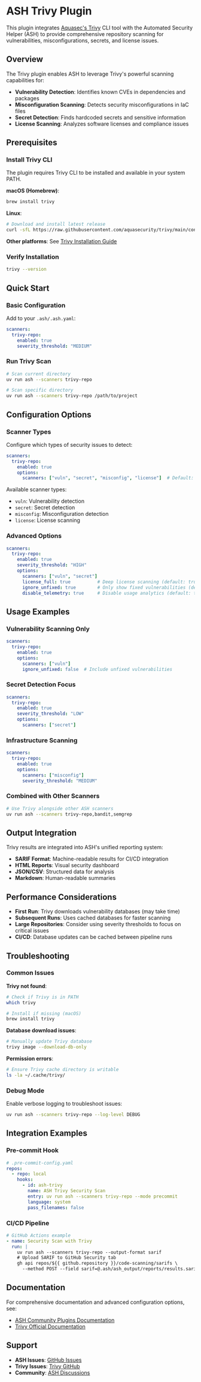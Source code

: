 # ASH Trivy Plugin

This plugin integrates [Aquasec's Trivy](https://trivy.dev/) CLI tool with the Automated Security Helper (ASH) to provide comprehensive repository scanning for vulnerabilities, misconfigurations, secrets, and license issues.

## Overview

The Trivy plugin enables ASH to leverage Trivy's powerful scanning capabilities for:

- **Vulnerability Detection**: Identifies known CVEs in dependencies and packages
- **Misconfiguration Scanning**: Detects security misconfigurations in IaC files
- **Secret Detection**: Finds hardcoded secrets and sensitive information
- **License Scanning**: Analyzes software licenses and compliance issues

## Prerequisites

### Install Trivy CLI

The plugin requires Trivy CLI to be installed and available in your system PATH.

**macOS (Homebrew)**:
```bash
brew install trivy
```

**Linux**:
```bash
# Download and install latest release
curl -sfL https://raw.githubusercontent.com/aquasecurity/trivy/main/contrib/install.sh | sh -s -- -b /usr/local/bin
```

**Other platforms**: See [Trivy Installation Guide](https://aquasecurity.github.io/trivy/latest/getting-started/installation/)

### Verify Installation

```bash
trivy --version
```

## Quick Start

### Basic Configuration

Add to your `.ash/.ash.yaml`:

```yaml
scanners:
  trivy-repo:
    enabled: true
    severity_threshold: "MEDIUM"
```

### Run Trivy Scan

```bash
# Scan current directory
uv run ash --scanners trivy-repo

# Scan specific directory
uv run ash --scanners trivy-repo /path/to/project
```

## Configuration Options

### Scanner Types

Configure which types of security issues to detect:

```yaml
scanners:
  trivy-repo:
    enabled: true
    options:
      scanners: ["vuln", "secret", "misconfig", "license"]  # Default: all types
```

Available scanner types:
- `vuln`: Vulnerability detection
- `secret`: Secret detection  
- `misconfig`: Misconfiguration detection
- `license`: License scanning

### Advanced Options

```yaml
scanners:
  trivy-repo:
    enabled: true
    severity_threshold: "HIGH"
    options:
      scanners: ["vuln", "secret"]
      license_full: true          # Deep license scanning (default: true)
      ignore_unfixed: true        # Only show fixed vulnerabilities (default: true)
      disable_telemetry: true     # Disable usage analytics (default: true)
```

## Usage Examples

### Vulnerability Scanning Only

```yaml
scanners:
  trivy-repo:
    enabled: true
    options:
      scanners: ["vuln"]
      ignore_unfixed: false  # Include unfixed vulnerabilities
```

### Secret Detection Focus

```yaml
scanners:
  trivy-repo:
    enabled: true
    severity_threshold: "LOW"
    options:
      scanners: ["secret"]
```

### Infrastructure Scanning

```yaml
scanners:
  trivy-repo:
    enabled: true
    options:
      scanners: ["misconfig"]
      severity_threshold: "MEDIUM"
```

### Combined with Other Scanners

```bash
# Use Trivy alongside other ASH scanners
uv run ash --scanners trivy-repo,bandit,semgrep
```

## Output Integration

Trivy results are integrated into ASH's unified reporting system:

- **SARIF Format**: Machine-readable results for CI/CD integration
- **HTML Reports**: Visual security dashboard
- **JSON/CSV**: Structured data for analysis
- **Markdown**: Human-readable summaries

## Performance Considerations

- **First Run**: Trivy downloads vulnerability databases (may take time)
- **Subsequent Runs**: Uses cached databases for faster scanning
- **Large Repositories**: Consider using severity thresholds to focus on critical issues
- **CI/CD**: Database updates can be cached between pipeline runs

## Troubleshooting

### Common Issues

**Trivy not found**:
```bash
# Check if Trivy is in PATH
which trivy

# Install if missing (macOS)
brew install trivy
```

**Database download issues**:
```bash
# Manually update Trivy database
trivy image --download-db-only
```

**Permission errors**:
```bash
# Ensure Trivy cache directory is writable
ls -la ~/.cache/trivy/
```

### Debug Mode

Enable verbose logging to troubleshoot issues:

```bash
uv run ash --scanners trivy-repo --log-level DEBUG
```

## Integration Examples

### Pre-commit Hook

```yaml
# .pre-commit-config.yaml
repos:
  - repo: local
    hooks:
      - id: ash-trivy
        name: ASH Trivy Security Scan
        entry: uv run ash --scanners trivy-repo --mode precommit
        language: system
        pass_filenames: false
```

### CI/CD Pipeline

```yaml
# GitHub Actions example
- name: Security Scan with Trivy
  run: |
    uv run ash --scanners trivy-repo --output-format sarif
    # Upload SARIF to GitHub Security tab
    gh api repos/${{ github.repository }}/code-scanning/sarifs \
      --method POST --field sarif=@.ash/ash_output/reports/results.sarif
```

## Documentation

For comprehensive documentation and advanced configuration options, see:
- [ASH Community Plugins Documentation](../../../docs/content/docs/plugins/community/trivy-plugin.md)
- [Trivy Official Documentation](https://aquasecurity.github.io/trivy/)

## Support

- **ASH Issues**: [GitHub Issues](https://github.com/awslabs/automated-security-helper/issues)
- **Trivy Issues**: [Trivy GitHub](https://github.com/aquasecurity/trivy/issues)
- **Community**: [ASH Discussions](https://github.com/awslabs/automated-security-helper/discussions)